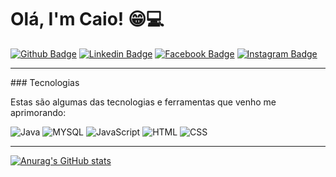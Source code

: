 # Olá, I'm Caio! 😁💻

[![Github Badge](https://img.shields.io/badge/GitHub-100000?style=for-the-badge&logo=github&logoColor=white)](https://github.com/caiosantosp)
[![Linkedin Badge](https://img.shields.io/badge/LinkedIn-0077B5?style=for-the-badge&logo=linkedin&logoColor=white)](https://www.linkedin.com/in/caiosantosportugal/)
[![Facebook Badge](https://img.shields.io/badge/Facebook-1877F2?style=for-the-badge&logo=facebook&logoColor=white)](https://www.facebook.com/profile.php?id=100026434596661)
[![Instagram Badge](https://img.shields.io/badge/Instagram-E4405F?style=for-the-badge&logo=instagram&logoColor=white)](https://www.instagram.com/caiosan_hs/)

<hr>
### Tecnologias

<p> Estas são algumas das tecnologias e ferramentas que venho me aprimorando:</p>

<span> 
<img src="https://img.shields.io/badge/Java-ED8B00?style=for-the-badge&logo=java&logoColor=white" alt="Java"/>
<img src="https://img.shields.io/badge/MySQL-00000F?style=for-the-badge&logo=mysql&logoColor=white" alt="MYSQL"/>
<img src="https://img.shields.io/badge/JavaScript-F7DF1E?style=for-the-badge&logo=javascript&logoColor=black" alt="JavaScript"/>
<img src="https://img.shields.io/badge/HTML5-E34F26?style=for-the-badge&logo=html5&logoColor=white" alt="HTML"/>
<img src="https://img.shields.io/badge/CSS3-1572B6?style=for-the-badge&logo=css3&logoColor=white" alt="CSS"/>
</span>

<hr>

[![Anurag's GitHub stats](https://github-readme-stats.vercel.app/api?username=caiosantosp)](https://github.com/anuraghazra/github-readme-stats)
